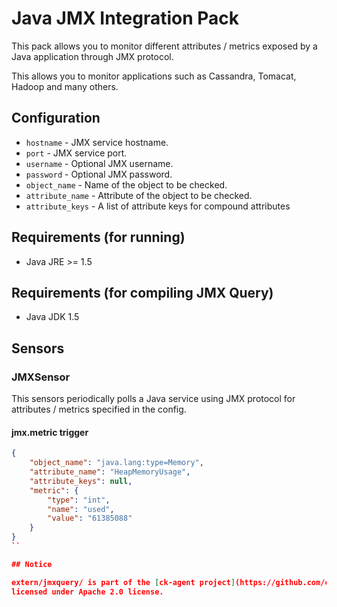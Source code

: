 # Java JMX Integration Pack

This pack allows you to monitor different attributes / metrics exposed by a
Java application through JMX protocol.

This allows you to monitor applications such as Cassandra, Tomacat, Hadoop and
many others.

## Configuration

* ``hostname`` - JMX service hostname.
* ``port`` - JMX service port.
* ``username`` - Optional JMX username.
* ``password`` - Optional JMX password.
* ``object_name`` - Name of the object to be checked.
* ``attribute_name`` - Attribute of the object to be checked.
* ``attribute_keys`` - A list of attribute keys for compound attributes

## Requirements (for running)

* Java JRE >= 1.5

## Requirements (for compiling JMX Query)

* Java JDK 1.5

## Sensors

### JMXSensor

This sensors periodically polls a Java service using JMX protocol for
attributes / metrics specified in the config.

#### jmx.metric trigger

```json
{
    "object_name": "java.lang:type=Memory",
    "attribute_name": "HeapMemoryUsage",
    "attribute_keys": null,
    "metric": {
        "type": "int",
        "name": "used",
        "value": "61385088"
    }
}
``

## Notice

extern/jmxquery/ is part of the [ck-agent project](https://github.com/cloudkick/ck-agent/)
licensed under Apache 2.0 license.
